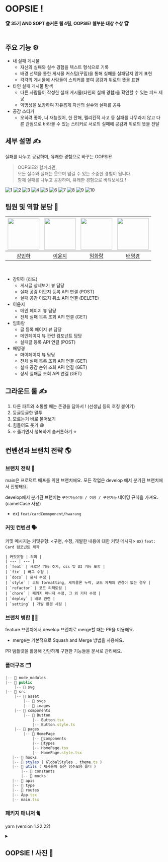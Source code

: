 # OOPSIE !

**🏆 35기 AND SOPT 솝커톤 웹 4팀, OOPSIE! 웹부분 대상 수상 🏆** 
</br>
</br>

## 주요 기능 ⚙️

- 내 실패 게시물
    - 자신의 실패와 실수 경험을 텍스트 형식으로 기록
    - 배경 선택을 통한 게시물 커스텀(꾸밈)을 통해 실패를 실패답지 않게 표현
    - 각각의 게시물에 사람들이 스티커를 붙여 공감과 위로의 뜻을 표현
- 타인 실패 게시물 탐색
    - 다른 사람들이 작성한 실패 게시물(타인의 실패 경험)을 확인할 수 있는 피드 제공
    - 익명성을 보장하여 자유롭게 자신의 실수와 실패를 공유
- 공감 스티커 
    - 오히려 좋아, 너 재능있어, 한 잔해, 펠리컨적 사고 등 실패를 나무라지 않고 다른 관점으로 바라볼 수 있는 스티커로 서로의 실패에 공감과 위로의 뜻을 전달

 ## 세부 설명 ✍️

 실패를 나누고 공감하며, 유쾌한 경험으로 바꾸는 OOPSIE!

> OOPSIE와 함께라면,</br>
> 모든 실수와 실패는 웃으며 넘길 수 있는 소중한 경험이 됩니다. </br>
> 함께 실패를 나누고 공감하며, 유쾌한 경험으로 바꿔보세요 !


![1](https://github.com/user-attachments/assets/cb6904c0-8647-4dd3-a3bb-7333e36ac6e7)
![2](https://github.com/user-attachments/assets/865aa664-bc23-4a7b-9bfa-0876dd68d62c)
![3](https://github.com/user-attachments/assets/f2830727-9cf2-4b24-8402-542a3436c5e9)
![4](https://github.com/user-attachments/assets/601e3956-c7a8-4d7a-ba60-d357997eff79)
![5](https://github.com/user-attachments/assets/3717d3b3-37b6-4c84-9d0e-1ac4d8cfcbc0)
![6](https://github.com/user-attachments/assets/0f65258b-8db3-401d-953d-3658602ce6d4)
![7](https://github.com/user-attachments/assets/14e4cbc4-714b-434e-8c93-eaedf49211b6)
![8](https://github.com/user-attachments/assets/6be16d1a-9513-4a7d-a0bb-de3093b34512)
![9](https://github.com/user-attachments/assets/25cacf5b-f0b0-4044-87fd-4c2ad42ab10e)
![10](https://github.com/user-attachments/assets/5bb7c007-cb5b-40ee-8aa4-f4d26f94e385)


## 팀원 및 역할 분담 👬

| <img src="https://avatars.githubusercontent.com/u/118591632?s=400&u=86faba07e97d39ff19e7fab0fc90533d72d6a6c8&v=4" width="100" height="100"> | <img src="https://avatars.githubusercontent.com/u/90778858?v=4" width="100" height="100"> | <img src="https://avatars.githubusercontent.com/thisishwarang?v=4" width="100" height="100"> | <img src="https://avatars.githubusercontent.com/bykbyk0401?v=4" width="100" height="100"> |
|:---:|:---:|:---:|:---:|
| [강민하](https://github.com/m2na7) | [이윤지](https://github.com/Leeyoonji23) | [임화랑](https://github.com/thisishwarang) | [배영경](https://github.com/bykbyk0401) |

<br>

- 강민하 (리드)
    - 게시글 상세보기 뷰 담당
    - 실패 공감 이모지 등록 API 연결 (POST)
    - 실패 공감 이모지 취소 API 연결 (DELETE)
- 이윤지
    - 메인 페이지 뷰 담당
    - 전체 실패 목록 조회 API 연결 (GET)
- 임화랑
    - 글 등록 페이지 뷰 담당
    - 메인페이지 뷰 관련 컴포넌트 담당
    - 실패글 등록 API 연결 (POST)
- 배영경
    - 마이페이지 뷰 담당
    - 전체 실패 목록 조회 API 연결 (GET)
    - 실패 공감 순위 조회 API 연결 (GET)
    - 상세 실패글 조회 API 연결 (GET)
  

## 그라운드 룰 ✍️

1. 다른 파트와 소통할 때는 존경을 담아서 ! (선생님 등의 호칭 붙이기)
2. 둥글둥글한 말투
3. 모르는거 바로 물어보기
4. 힘들어도 웃기 😃
5. ⭐️ 즐기면서 행복하게 솝커톤하기 ⭐️

## 컨벤션과 브랜치 전략 🌎

### 브랜치 전략 🦿

main은 프로덕트 배포를 위한 브랜치에요.
모든 작업은 develop 에서 분기된 브랜치에서 진행돼요.

develop에서 분기된 브랜치는 `구현기능유형 / 이름 / 구현기능` 네이밍 규칙을 가져요. (camelCase 사용)

- ex) `feat/cardCommponent/hwarang`

### 커밋 컨벤션 🗣️

커밋 메시지는 커밋유형: <구현, 수정, 개발한 내용에 대한 커밋 메시지>
ex) `feat: Card 컴포넌트 제작`

```
| 커밋유형 | 의미 |
| --- | --- |
| `feat` | 새로운 기능 추가, css 및 UI 기능 포함 |
| `fix` | 버그 수정 |
| `docs` | 문서 수정 |
| `style` | 코드 formatting, 세미콜론 누락, 코드 자체의 변경이 없는 경우 |
| `refactor` | 코드 리팩토링 |
| `chore` | 패키지 매니저 수정, 그 외 기타 수정 |
| `deploy` | 배포 관련 |
| `setting` | 개발 환경 세팅 |

```

### 브랜치 병합 🙋‍♂️

feature 브랜치에서 develop 브랜치로 merge할 때는 PR을 이용해요. 

- merge는 기본적으로 Squash and Merge 방법을 사용해요.

PR 탬플릿을 활용해 간단하게 구현한 기능들을 문서로 관리해요.

### 폴더구조 🗂️

```jsx
|-- 📁 node_modules
|-- 📁 public
    |-- 📁 svg
|-- 📁 src
    |-- 📁 asset
        |-- 📁 svgs
        |-- 📁 images
    |-- 📁 components
        |-- 📁 Button
            |-- Button.tsx
            |-- Button.style.ts
    |-- 📁 pages
   	    |-- 📁 HomePage
            |-- 📁components
            |-- 📁types
            |-- HomePage.tsx
            |-- HomePage.style.tsx
   |-- 📁 hooks
   |-- 📁 styles ( GlobalStyles , theme.ts )
   |-- 📁 utils ( 재사용이 높은 함수모음 폴더 )
       |-- 📁 constants
       |-- 📁 mocks
   |-- 📁 apis
   |-- 📁 type
   |-- 📁 routes
   |-- App.tsx
   |-- main.tsx

```

### 패키지 매니저 🐈

yarn (version 1.22.22)

<details>
<summary><h2>OOPSIE ! 사진 📸</h2></summary>
<div markdown="1">


## 웨비 팀원들의 사진(before) 🌊

![사진 2024  11  23  오후 9 04](https://github.com/user-attachments/assets/96c8887f-a7e8-455f-9de1-356e1132fdf4)

## 웨비 팀원들의 사진(after) 🌊🌊

![사진 2024  11  24  오전 8 18](https://github.com/user-attachments/assets/3cb43409-9c0a-4b96-9ab9-2a5085482f21)

</div>
</details>

